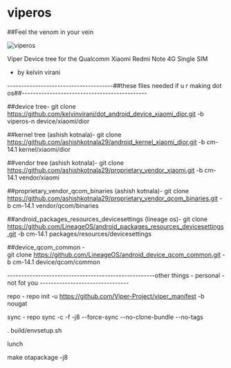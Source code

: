 # viperos
##Feel the venom in your vein

![viperos](https://camo.githubusercontent.com/986c31e2ce2e20eff8e7014f559f02f0147168f0/687474703a2f2f692e696d6775722e636f6d2f627753564453562e706e67)

Viper Device tree for the Qualcomm Xiaomi Redmi Note 4G Single SIM
- by kelvin virani




--------------------------------------##these files needed if u r making dot os##---------------------------------------------

 
 
##device tree-
git clone https://github.com/kelvinvirani/dot_android_device_xiaomi_dior.git -b viperos-n device/xiaomi/dior


##kernel tree (ashish kotnala)-
git clone https://github.com/ashishkotnala29/android_kernel_xiaomi_dior.git -b cm-14.1 kernel/xiaomi/dior


##vendor tree (ashish kotnala)-
git clone https://github.com/ashishkotnala29/proprietary_vendor_xiaomi.git -b cm-14.1 vendor/xiaomi

##proprietary_vendor_qcom_binaries (ashish kotnala)-
git clone https://github.com/ashishkotnala29/proprietary_vendor_qcom_binaries.git -b cm-14.1 vendor/qcom/binaries


##android_packages_resources_devicesettings  (lineage os)-
git clone https://github.com/LineageOS/android_packages_resources_devicesettings.git -b cm-14.1 packages/resources/devicesettings


##device_qcom_common  -  
git clone https://github.com/LineageOS/android_device_qcom_common.git -b cm-14.1 device/qcom/common

-----------------------------------------------------other things - personal - not fot you --------------------------------


repo  -  repo init -u https://github.com/Viper-Project/viper_manifest -b nougat

sync  -  repo sync -c -f -j8 --force-sync --no-clone-bundle --no-tags

. build/envsetup.sh

lunch

make otapackage -j8

